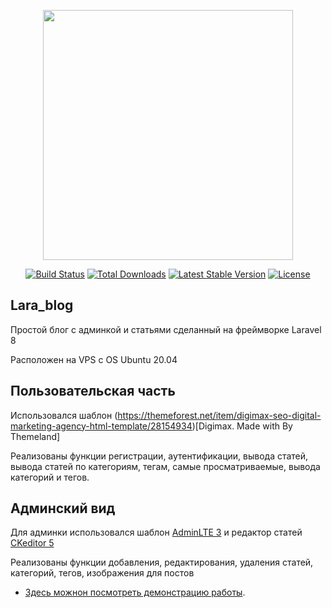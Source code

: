 <p align="center"><a href="https://laravel.com" target="_blank"><img src="https://raw.githubusercontent.com/laravel/art/master/logo-lockup/5%20SVG/2%20CMYK/1%20Full%20Color/laravel-logolockup-cmyk-red.svg" width="400"></a></p>

<p align="center">
<a href="https://travis-ci.org/laravel/framework"><img src="https://travis-ci.org/laravel/framework.svg" alt="Build Status"></a>
<a href="https://packagist.org/packages/laravel/framework"><img src="https://poser.pugx.org/laravel/framework/d/total.svg" alt="Total Downloads"></a>
<a href="https://packagist.org/packages/laravel/framework"><img src="https://poser.pugx.org/laravel/framework/v/stable.svg" alt="Latest Stable Version"></a>
<a href="https://packagist.org/packages/laravel/framework"><img src="https://poser.pugx.org/laravel/framework/license.svg" alt="License"></a>
</p>

## Lara_blog

<p>Простой блог с админкой и статьями сделанный на фреймворке Laravel 8</p>
<p> Расположен на VPS с OS Ubuntu 20.04</p>

## Пользовательская часть
Использовался шаблон (https://themeforest.net/item/digimax-seo-digital-marketing-agency-html-template/28154934)[Digimax. Made with  By Themeland]
<p>Реализованы функции  регистрации, аутентификации, вывода статей, вывода статей по категориям, тегам, самые просматриваемые, вывода категорий и тегов.</p>

## Админский вид
Для админки использовался шаблон [AdminLTE 3](https://adminlte.io/) и редактор статей [CKeditor 5](https://ckeditor.com/)
<p>Реализованы функции добавления, редактирования, удаления статей, категорий, тегов, изображения для постов</p>

- [Здесь можнон посмотреть демонстрацию работы](http://768881-ca69073.tmweb.ru/).</p>
